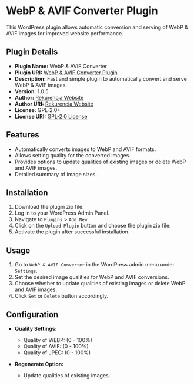 # WebP & AVIF Converter Plugin

This WordPress plugin allows automatic conversion and serving of WebP & AVIF images for improved website performance.

## Plugin Details

- **Plugin Name:** WebP & AVIF Converter
- **Plugin URI:** [WebP & AVIF Converter Plugin](https://images.rekurencja.com)
- **Description:** Fast and simple plugin to automatically convert and serve WebP & AVIF images.
- **Version:** 1.0.5
- **Author:** [Rekurencja Website](https://rekurencja.com/)
- **Author URI:** [Rekurencja Website](https://rekurencja.com/)
- **License:** GPL-2.0+
- **License URI:** [GPL-2.0 License](http://www.gnu.org/licenses/gpl-2.0.txt)

## Features

- Automatically converts images to WebP and AVIF formats.
- Allows setting quality for the converted images.
- Provides options to update qualities of existing images or delete WebP and AVIF images.
- Detailed summary of image sizes.

## Installation

1. Download the plugin zip file.
2. Log in to your WordPress Admin Panel.
3. Navigate to `Plugins` > `Add New`.
4. Click on the `Upload Plugin` button and choose the plugin zip file.
5. Activate the plugin after successful installation.

## Usage

1. Go to `WebP & AVIF Converter` in the WordPress admin menu under `Settings`.
2. Set the desired image qualities for WebP and AVIF conversions.
3. Choose whether to update qualities of existing images or delete WebP and AVIF images.
4. Click `Set` or `Delete` button accordingly.

## Configuration

- **Quality Settings:**
  - Quality of WEBP: (0 - 100%)
  - Quality of AVIF: (0 - 100%)
  - Quality of JPEG: (0 - 100%)

- **Regenerate Option:**
  - Update qualities of existing images.

